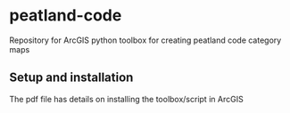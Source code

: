 # peatland-code
Repository for ArcGIS python toolbox for creating peatland code category maps

## Setup and installation
The pdf file has details on installing the toolbox/script in ArcGIS
